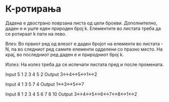 # К-ротирања

Дадена е двострано поврзана листа од цели броеви. Дополнително, даден е и уште еден природен број k. Елементите во листата треба да се 
ротираат k пати на лево.

Влез: Во првиот ред од влезот е даден бројот на елементи во листата - N, па во следниот ред самите елементи одделени со празно место.
На крај, во последниот ред даден е и природниот број k.

Излез: На излез треба да се испечати листата пред и после промената.

Input
5
1 2 3 4 5
2
Output
3<->4<->5<->1<->2

Input
4
1 3 5 7
4
Output
1<->3<->5<->7

Input
8
1 2 3 4 5 6 7 8
10
Output
3<->4<->5<->6<->7<->8<->1<->2
